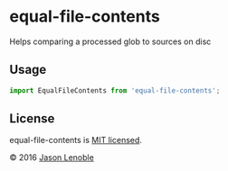# equal-file-contents
Helps comparing a processed glob to sources on disc

## Usage

```js
import EqualFileContents from 'equal-file-contents';
```

## License

equal-file-contents is [MIT licensed](./LICENSE).

© 2016 [Jason Lenoble](mailto:jason.lenoble@gmail.com)
